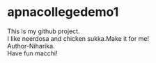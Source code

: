 # apnacollegedemo1
This is my github project.
<br>
I like neerdosa and chicken sukka.Make it for me!
<br>
Author-Niharika.<br>
Have fun macchi!
